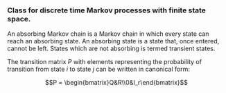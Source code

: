 ### Class for discrete time Markov processes with finite state space.

An absorbing Markov chain is a Markov chain in which every state can reach an absorbing state. An absorbing state is a state that, once entered, cannot be left. States which are not absorbing is termed transient states.

The transition matrix $P$ with elements representing the probability of transition from state $i$ to state $j$ can be written in canonical form:

$$P = \begin{bmatrix}Q&R\\0&I_r\end{bmatrix}$$ 
